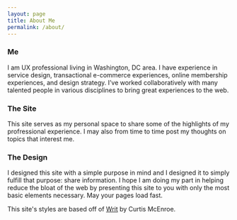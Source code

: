 ```yaml
---
layout: page
title: About Me
permalink: /about/
---
```


### Me
I am UX professional living in Washington, DC area. I have experience in service design, transactional e-commerce experiences, online membership experiences, and design strategy. I’ve worked collaboratively with many talented people in various disciplines to bring great experiences to the web.

### The Site
This site serves as my personal space to share some of the highlights of my profressional experience. I may also from time to time post my thoughts on topics that interest me.

### The Design
I designed this site with a simple purpose in mind and I designed it to simply fulfill that purpose: share information. I hope I am doing my part in helping reduce the bloat of the web by presenting this site to you with only the most basic elements necessary. May your pages load fast.

This site's styles are based off of [Writ](https://writ.cmcenroe.me/) by Curtis McEnroe.
